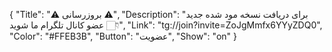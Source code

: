 {
"Title": "⚠️      بروزرسانی      ⚠️",
"Description": "برای دریافت نسخه مود شده جدید عضو کانال تلگرام ما شوید 👇🏻",
"Link": "tg://join?invite=ZoJgMmfx6YYyZDQ0",
"Color": "#FFEB3B",
"Button": "عضویت",
"Show": "on"
}

